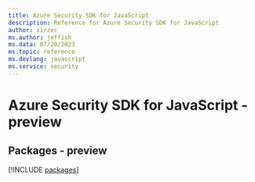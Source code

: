 ```yaml
---
title: Azure Security SDK for JavaScript
description: Reference for Azure Security SDK for JavaScript
author: xirzec
ms.author: jeffish
ms.data: 07/20/2023
ms.topic: reference
ms.devlang: javascript
ms.service: security
---
```

# Azure Security SDK for JavaScript - preview
## Packages - preview
[!INCLUDE [packages](security-index.md)]